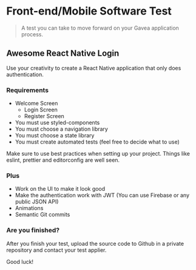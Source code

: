 # Front-end/Mobile Software Test
> A test you can take to move forward on your Gavea application process.

## Awesome React Native Login

Use your creativity to create a React Native application that only does authentication.

### Requirements

- Welcome Screen
  - Login Screen
  - Register Screen
- You must use styled-components
- You must choose a navigation library
- You must choose a state library
- You must create automated tests (feel free to decide what to use)

Make sure to use best practices when setting up your project. Things like eslint, prettier and editorconfig are well seen.

### Plus

- Work on the UI to make it look good
- Make the authentication work with JWT (You can use Firebase or any public JSON API)
- Animations
- Semantic Git commits

### Are you finished?

After you finish your test, upload the source code to Github in a private repository and contact your test applier.

Good luck!

